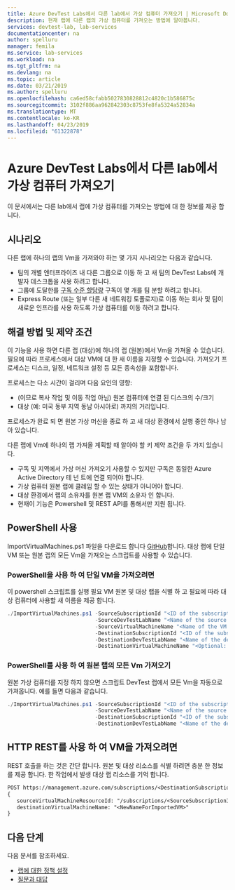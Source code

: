 ```yaml
---
title: Azure DevTest Labs에서 다른 lab에서 가상 컴퓨터 가져오기 | Microsoft Docs
description: 현재 랩에 다른 랩의 가상 컴퓨터를 가져오는 방법에 알아봅니다.
services: devtest-lab, lab-services
documentationcenter: na
author: spelluru
manager: femila
ms.service: lab-services
ms.workload: na
ms.tgt_pltfrm: na
ms.devlang: na
ms.topic: article
ms.date: 03/21/2019
ms.author: spelluru
ms.openlocfilehash: ca6ed58cfabb5027830828812c4820c1b586875c
ms.sourcegitcommit: 3102f886aa962842303c8753fe8fa5324a52834a
ms.translationtype: MT
ms.contentlocale: ko-KR
ms.lasthandoff: 04/23/2019
ms.locfileid: "61322878"
---
```

# <a name="import-virtual-machines-from-another-lab-in-azure-devtest-labs"></a>Azure DevTest Labs에서 다른 lab에서 가상 컴퓨터 가져오기
이 문서에서는 다른 lab에서 랩에 가상 컴퓨터를 가져오는 방법에 대 한 정보를 제공 합니다.

## <a name="scenarios"></a>시나리오
다른 랩에 하나의 랩의 Vm을 가져와야 하는 몇 가지 시나리오는 다음과 같습니다.

- 팀의 개별 엔터프라이즈 내 다른 그룹으로 이동 하 고 새 팀의 DevTest Labs에 개발자 데스크톱을 사용 하려고 합니다.
- 그룹에 도달한를 [구독 수준 할당량](../azure-subscription-service-limits.md) 구독이 몇 개를 팀 분할 하려고 합니다.
- Express Route (또는 일부 다른 새 네트워킹 토폴로지)로 이동 하는 회사 및 팀이 새로운 인프라를 사용 하도록 가상 컴퓨터를 이동 하려고 합니다.

## <a name="solution-and-constraints"></a>해결 방법 및 제약 조건
이 기능을 사용 하면 다른 랩 (대상)에 하나의 랩 (원본)에서 Vm을 가져올 수 있습니다. 필요에 따라 프로세스에서 대상 VM에 대 한 새 이름을 지정할 수 있습니다. 가져오기 프로세스는 디스크, 일정, 네트워크 설정 등 모든 종속성을 포함합니다.

프로세스는 다소 시간이 걸리며 다음 요인의 영향:

- (이므로 복사 작업 및 이동 작업 아님) 원본 컴퓨터에 연결 된 디스크의 수/크기
- 대상 (예: 미국 동부 지역 동남 아시아로) 까지의 거리입니다.

프로세스가 완료 되 면 원본 가상 머신을 종료 하 고 새 대상 환경에서 실행 중인 하나 남아 있습니다.

다른 랩에 Vm에 하나의 랩 가져올 계획할 때 알아야 할 키 제약 조건을 두 가지 있습니다.

- 구독 및 지역에서 가상 머신 가져오기 사용할 수 있지만 구독은 동일한 Azure Active Directory 테 넌 트에 연결 되어야 합니다.
- 가상 컴퓨터 원본 랩에 클레임 할 수 있는 상태가 아니어야 합니다.
- 대상 환경에서 랩의 소유자를 원본 랩 VM의 소유자 인 합니다.
- 현재이 기능은 Powershell 및 REST API를 통해서만 지원 됩니다.

## <a name="use-powershell"></a>PowerShell 사용
ImportVirtualMachines.ps1 파일을 다운로드 합니다 [GitHub](https://github.com/Azure/azure-devtestlab/tree/master/samples/DevTestLabs/Scripts/ImportVirtualMachines)합니다. 대상 랩에 단일 VM 또는 원본 랩의 모든 Vm을 가져오는 스크립트를 사용할 수 있습니다.

### <a name="use-powershell-to-import-a-single-vm"></a>PowerShell을 사용 하 여 단일 VM을 가져오려면
이 powershell 스크립트를 실행 필요 VM 원본 및 대상 랩을 식별 하 고 필요에 따라 대상 컴퓨터에 사용할 새 이름을 제공 합니다.

```powershell
./ImportVirtualMachines.ps1 -SourceSubscriptionId "<ID of the subscription that contains the source lab>" `
                            -SourceDevTestLabName "<Name of the source lab>" `
                            -SourceVirtualMachineName "<Name of the VM to be imported from the source lab> " `
                            -DestinationSubscriptionId "<ID of the subscription that contians the destination lab>" `
                            -DestinationDevTestLabName "<Name of the destination lab>" `
                            -DestinationVirtualMachineName "<Optional: specify a new name for the imported VM in the destination lab>"
```

### <a name="use-powershell-to-import-all-vms-in-the-source-lab"></a>PowerShell를 사용 하 여 원본 랩의 모든 Vm 가져오기
원본 가상 컴퓨터를 지정 하지 않으면 스크립트 DevTest 랩에서 모든 Vm을 자동으로 가져옵니다.  예를 들면 다음과 같습니다.

```powershell
./ImportVirtualMachines.ps1 -SourceSubscriptionId "<ID of the subscription that contains the source lab>" `
                            -SourceDevTestLabName "<Name of the source lab>" `
                            -DestinationSubscriptionId "<ID of the subscription that contians the destination lab>" `
                            -DestinationDevTestLabName "<Name of the destination lab>"
```

## <a name="use-http-rest-to-import-a-vm"></a>HTTP REST를 사용 하 여 VM을 가져오려면
REST 호출을 하는 것은 간단 합니다. 원본 및 대상 리소스를 식별 하려면 충분 한 정보를 제공 합니다. 한 작업에서 발생 대상 랩 리소스를 기억 합니다.

```REST
POST https://management.azure.com/subscriptions/<DestinationSubscriptionID>/resourceGroups/<DestinationResourceGroup>/providers/Microsoft.DevTestLab/labs/<DestinationLab>/ImportVirtualMachine?api-version=2017-04-26-preview
{
   sourceVirtualMachineResourceId: "/subscriptions/<SourceSubscriptionID>/resourcegroups/<SourceResourceGroup>/providers/microsoft.devtestlab/labs/<SourceLab>/virtualmachines/<NameofVMTobeImported>",
   destinationVirtualMachineName: "<NewNameForImportedVM>"
}
```

## <a name="next-steps"></a>다음 단계
다음 문서를 참조하세요.

- [랩에 대한 정책 설정](devtest-lab-get-started-with-lab-policies.md)
- [질문과 대답](devtest-lab-faq.md)
